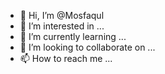 - 👋 Hi, I’m @Mosfaqul
- 👀 I’m interested in ...
- 🌱 I’m currently learning ...
- 💞️ I’m looking to collaborate on ...
- 📫 How to reach me ...

<!---
Mosfaqul/Mosfaqul is a ✨ special ✨ repository because its `README.md` (this file) appears on your GitHub profile.
You can click the Preview link to take a look at your changes.
--->
